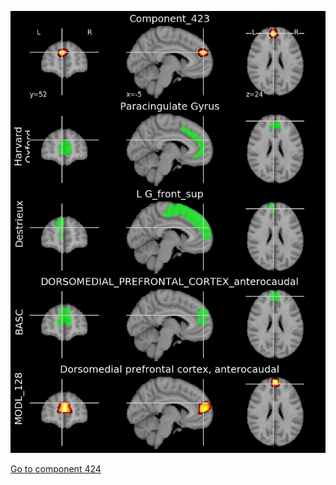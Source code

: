 


![423](preliminary/423.jpg "Component 423")

[Go to component 424](https://parietal-inria.github.io/MODL_atlas/1024/424 "Component 424")